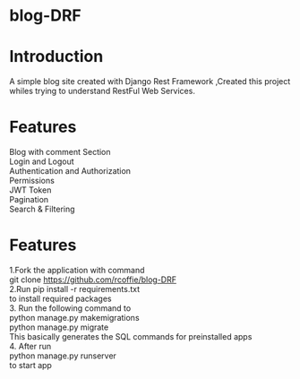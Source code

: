 # blog-DRF

# Introduction
A simple blog site  created with Django Rest Framework ,Created this project whiles trying to understand RestFul Web Services. 


# Features 

Blog with comment Section <br>
Login and Logout <br>
Authentication and Authorization <br>
Permissions <br>
JWT Token <br>
Pagination <br>
Search & Filtering

# Features 
1.Fork the application with command <br> 
git clone https://github.com/rcoffie/blog-DRF <br>
2.Run pip install -r requirements.txt <br>
to install required packages <br>
3. Run the following command to  <br>
python manage.py makemigrations <br>
python manage.py migrate <br>
This basically generates the SQL commands for preinstalled apps
<br>
4. After run <br>
python manage.py runserver <br>
to start app 
